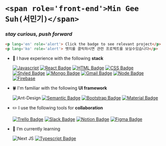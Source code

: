 # `<span role='front-end'>Min Gee Suh(서민기)</span>` 
### ***stay curious, push forward***

```html
<p lang='en' role='alert'> Click the badge to see relevant project</p>
<p lang='ko' role='alert'> 뱃지를 클릭하시면 관련 프로젝트를 보실수있습니다</p>
```

- 🔭 I have experience with the following **stack** 

  [![Javascript](https://img.shields.io/badge/Javascript-F7DF1E?style=flat-square&logo=Javascript&logoColor=black&link=https://github.com/minki607/indiegoproject)](https://github.com/minki607/indiegoproject) [![React Badge](https://img.shields.io/badge/React-61DAFB?style=flat-square&logo=React&logoColor=black&link=https://github.com/TEAM-SUITS/Suits)](https://github.com/TEAM-SUITS/Suits) [![HTML Badge](https://img.shields.io/badge/HTML-E34F26?style=flat-square&logo=HTML5&logoColor=white&link=https://github.com/Team-Absolute/cafe-w)](https://github.com/Team-Absolute/cafe-w) [![CSS Badge](https://img.shields.io/badge/CSS-1572B6?style=flat-square&logo=CSS3&logoColor=white&link=https://github.com/Team-Absolute/cafe-w)](https://github.com/Team-Absolute/cafe-w) [![Styled Badge](https://img.shields.io/badge/Styled_Components-DB7093?style=flat-square&logo=Styled-Components&logoColor=white&link=https://github.com/TEAM-SUITS/Suits)](https://github.com/TEAM-SUITS/Suits) [![Mongo Badge](https://img.shields.io/badge/MongoDB-47A248?style=flat-square&logo=MongoDB&logoColor=white&link=https://github.com/minki607/Voluntia)](https://github.com/minki607/Voluntia) [![Gmail Badge](https://img.shields.io/badge/AWS-232F3E?style=flat-square&logo=Amazon-AWS&logoColor=white&link=https://www.certmetrics.com/amazon/public/transcript.aspx?transcript=28GP09D22JR1QSWV)](https://www.certmetrics.com/amazon/public/transcript.aspx?transcript=28GP09D22JR1QSWV) [![Node Badge](https://img.shields.io/badge/NodeJS-339933?style=flat-square&logo=Node.js&logoColor=white&link=https://github.com/minki607/Voluntia)](https://github.com/minki607/Voluntia) [![Firebase](https://img.shields.io/badge/Firebase-FFCA28?style=flat-square&logo=Firebase&logoColor=black&link=https://https://github.com/minki607/twitter-clone)](https://github.com/minki607/twitter-clone)

- 🍀 I'm familiar with the following **UI framework** 

  ![Ant-Design](https://img.shields.io/badge/-AntDesign-%230170FE?style=flat-square&logo=ant-design&logoColor=white&link=https://github.com/minki607/MOA-Admin) [![Semantic Badge](https://img.shields.io/badge/Semantic_UI-35BDB2?style=flat-square&logo=Semantic-UI-React&logoColor=white&link=https://github.com/TEAM-SUITS/Suits)](https://github.com/TEAM-SUITS/Suits) [![Bootstrap Badge](https://img.shields.io/badge/Bootstrap-7952B3?style=flat-square&logo=Bootstrap&logoColor=white&link=https://github.com/minki607/Voluntia)](https://github.com/minki607/Voluntia) [![Material Badge](https://img.shields.io/badge/Material_UI-0081CB?style=flat-square&logo=MaterialDesign&logoColor=white&link=https://github.com/minki607/Trandoo)](https://github.com/minki607/Trandoo)

- ✏️ I use the following tools for **collaboration**

  [![Trello Badge](https://img.shields.io/badge/Trello-0052CC?style=flat-square&logo=Trello&logoColor=white&link=https://github.com/minki607/Voluntia)](https://github.com/minki607/Voluntia) [![Slack Badge](https://img.shields.io/badge/Slack-4A154B?style=flat-square&logo=Slack&logoColor=white&link=https://github.com/TEAM-SUITS/Suits/wiki/%EC%82%AC%EC%9A%A9-%EA%B8%B0%EC%88%A0-%EC%8A%A4%ED%83%9D)](https://github.com/TEAM-SUITS/Suits/wiki/%EC%82%AC%EC%9A%A9-%EA%B8%B0%EC%88%A0-%EC%8A%A4%ED%83%9D) [![Notion Badge](https://img.shields.io/badge/Notion-000000?style=flat-square&logo=Notion&logoColor=white&link=https://github.com/TEAM-SUITS/Suits/wiki/%EC%82%AC%EC%9A%A9-%EA%B8%B0%EC%88%A0-%EC%8A%A4%ED%83%9D)](https://github.com/TEAM-SUITS/Suits/wiki/%EC%82%AC%EC%9A%A9-%EA%B8%B0%EC%88%A0-%EC%8A%A4%ED%83%9D) [![Figma Badge](https://img.shields.io/badge/Figma-F24E1E?style=flat-square&logo=Figma&logoColor=white&link=https://github.com/TEAM-SUITS/Suits/wiki/%EC%82%AC%EC%9A%A9-%EA%B8%B0%EC%88%A0-%EC%8A%A4%ED%83%9D)](https://github.com/TEAM-SUITS/Suits/wiki/%EC%82%AC%EC%9A%A9-%EA%B8%B0%EC%88%A0-%EC%8A%A4%ED%83%9D)

- 🌱 I’m currently learning 

  ![Next JS](https://img.shields.io/badge/Next-black?style=flat-square&logo=next.js&logoColor=white&link=https://github.com/minki607/next-js-practice) [![Typescript Badge](https://img.shields.io/badge/Typescript-3178C6?style=flat-square&logo=Typescript&logoColor=white&link=https://github.com/minki607/typescript-exercise)](https://github.com/minki607/typescript-exercise)


<!--
**minki607/minki607** is a ✨ _special_ ✨ repository because its `README.md` (this file) appears on your GitHub profile.


-->
